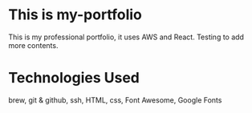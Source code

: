 # This is my-portfolio

This is my professional portfolio, it uses AWS and React. Testing to add more contents.

# Technologies Used
brew,
git & github,
ssh,
HTML,
css,
Font Awesome,
Google Fonts
